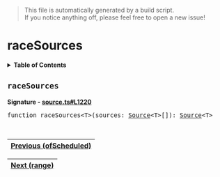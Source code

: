 > This file is automatically generated by a build script.<br>If you notice anything off, please feel free to open a new issue!

# raceSources

<details><summary><b>Table of Contents</b></summary>

1. [<code>raceSources</code>](#raceSources)</details>

## <a name="raceSources"></a><code>raceSources</code>

<b>Signature - [source.ts#L1220](..\/..\/packages\/core\/src\/source.ts#L1220)</b>

<pre>function raceSources&lt;T&gt;(sources: <a href="00-Source.md#Source-Interface">Source</a>&lt;T&gt;[]): <a href="00-Source.md#Source-Interface">Source</a>&lt;T&gt;</pre><br>

| [Previous \(ofScheduled\)](31-ofScheduled.md#readme) |
| --- |

<div align="right">

| [Next \(range\)](33-range.md#readme) |
| --- |
</div>
